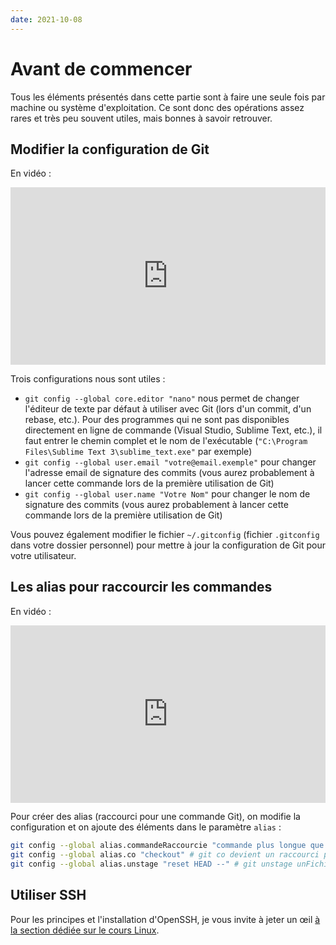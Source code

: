 ```yaml
---
date: 2021-10-08
---
```


# Avant de commencer

Tous les éléments présentés dans cette partie sont à faire une seule fois par machine ou système d'exploitation. Ce sont donc des opérations assez rares et très peu souvent utiles, mais bonnes à savoir retrouver.


## Modifier la configuration de Git

En vidéo : 

<div style="position: relative; padding-bottom: 56.25%; height: 0;"><iframe src="https://www.loom.com/embed/43b5069e990948efbe0797313209708d" frameborder="0" webkitallowfullscreen mozallowfullscreen allowfullscreen style="position: absolute; top: 0; left: 0; width: 100%; height: 100%;"></iframe></div>

Trois configurations nous sont utiles :

- `git config --global core.editor "nano"` nous permet de changer l'éditeur de texte par défaut à utiliser avec Git (lors d'un commit, d'un rebase, etc.). Pour des programmes qui ne sont pas disponibles directement en ligne de commande (Visual Studio, Sublime Text, etc.), il faut entrer le chemin complet et le nom de l'exécutable (`"C:\Program Files\Sublime Text 3\sublime_text.exe"` par exemple)
- `git config --global user.email "votre@email.exemple"` pour changer l'adresse email de signature des commits (vous aurez probablement à lancer cette commande lors de la première utilisation de Git)
- `git config --global user.name "Votre Nom"` pour changer le nom de signature des commits (vous aurez probablement à lancer cette commande lors de la première utilisation de Git)

Vous pouvez également modifier le fichier `~/.gitconfig` (fichier `.gitconfig` dans votre dossier personnel) pour mettre à jour la configuration de Git pour votre utilisateur.

## Les alias pour raccourcir les commandes

En vidéo :

<div style="position: relative; padding-bottom: 56.25%; height: 0;"><iframe src="https://www.loom.com/embed/a6d96fa1ca754fbc867d630186f0df0e" frameborder="0" webkitallowfullscreen mozallowfullscreen allowfullscreen style="position: absolute; top: 0; left: 0; width: 100%; height: 100%;"></iframe></div>

Pour créer des alias (raccourci pour une commande Git), on modifie la configuration et on ajoute des éléments dans le paramètre `alias` :

```bash
git config --global alias.commandeRaccourcie "commande plus longue que l'on souhaite utilisée"
git config --global alias.co "checkout" # git co devient un raccourci pour git checkout
git config --global alias.unstage "reset HEAD --" # git unstage unFichier devient un raccourci pour git reset HEAD -- unFichier
```

## Utiliser SSH 

Pour les principes et l'installation d'OpenSSH, je vous invite à jeter un œil [à la section dédiée sur le cours Linux](../linux/#openssh).
